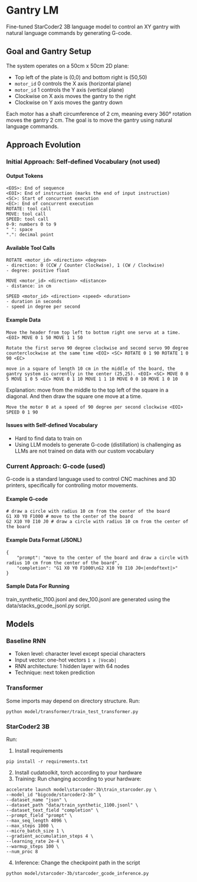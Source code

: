 # Gantry LM

Fine-tuned StarCoder2 3B language model to control an XY gantry with natural language commands by generating G-code.

## Goal and Gantry Setup

The system operates on a 50cm x 50cm 2D plane:
- Top left of the plate is (0,0) and bottom right is (50,50)
- `motor_id` 0 controls the X axis (horizontal plane)
- `motor_id` 1 controls the Y axis (vertical plane)
- Clockwise on X axis moves the gantry to the right
- Clockwise on Y axis moves the gantry down

Each motor has a shaft circumference of 2 cm, meaning every 360° rotation moves the gantry 2 cm. The goal is to move the gantry using natural language commands.

## Approach Evolution

### Initial Approach: Self-defined Vocabulary (not used)

#### Output Tokens
```
<EOS>: End of sequence
<EOI>: End of instruction (marks the end of input instruction)
<SC>: Start of concurrent execution
<EC>: End of concurrent execution
ROTATE: tool call
MOVE: tool call
SPEED: tool call
0-9: numbers 0 to 9
" ": space
".": decimal point
```

#### Available Tool Calls
```
ROTATE <motor_id> <direction> <degree> 
- direction: 0 (CCW / Counter Clockwise), 1 (CW / Clockwise)
- degree: positive float

MOVE <motor_id> <direction> <distance>
- distance: in cm

SPEED <motor_id> <direction> <speed> <duration>
- duration in seconds
- speed in degree per second
```

#### Example Data
```
Move the header from top left to bottom right one servo at a time. <EOI> MOVE 0 1 50 MOVE 1 1 50
```

```
Rotate the first servo 90 degree clockwise and second servo 90 degree counterclockwise at the same time <EOI> <SC> ROTATE 0 1 90 ROTATE 1 0 90 <EC>
```

```
move in a square of length 10 cm in the middle of the board, the gantry system is currently in the center (25,25). <EOI> <SC> MOVE 0 0 5 MOVE 1 0 5 <EC> MOVE 0 1 10 MOVE 1 1 10 MOVE 0 0 10 MOVE 1 0 10
```
Explanation: move from the middle to the top left of the square in a diagonal. And then draw the square one move at a time.

```
Move the motor 0 at a speed of 90 degree per second clockwise <EOI> SPEED 0 1 90
```

#### Issues with Self-defined Vocabulary
- Hard to find data to train on
- Using LLM models to generate G-code (distillation) is challenging as LLMs are not trained on data with our custom vocabulary

### Current Approach: G-code (used)

G-code is a standard language used to control CNC machines and 3D printers, specifically for controlling motor movements.

#### Example G-code
```
# draw a circle with radius 10 cm from the center of the board
G1 X0 Y0 F1000 # move to the center of the board
G2 X10 Y0 I10 J0 # draw a circle with radius 10 cm from the center of the board
```

#### Example Data Format (JSONL)
```
{
    "prompt": "move to the center of the board and draw a circle with radius 10 cm from the center of the board",
    "completion": "G1 X0 Y0 F1000\nG2 X10 Y0 I10 J0<|endoftext|>"
}
```

#### Sample Data For Running
train_synthetic_1100.jsonl and dev_100.jsonl are generated using the data/stacks_gcode_jsonl.py script.

## Models

### Baseline RNN
- Token level: character level except special characters
- Input vector: one-hot vectors `1 x |Vocab|`
- RNN architecture: 1 hidden layer with 64 nodes
- Technique: next token prediction

### Transformer

Some imports may depend on directory structure.
Run:
```
python model/transformer/train_test_transformer.py
```

### StarCoder2 3B

Run:
1. Install requirements
```
pip install -r requirements.txt
```
2. Install cudatoolkit, torch according to your hardware
3. Training: Run changing according to your hardware:
```
accelerate launch model\starcoder-3b\train_starcoder.py \
--model_id "bigcode/starcoder2-3b" \
--dataset_name "json" \
--dataset_path "data/train_synthetic_1100.jsonl" \
--dataset_text_field "completion" \
--prompt_field "prompt" \
--max_seq_length 4096 \
--max_steps 1000 \
--micro_batch_size 1 \
--gradient_accumulation_steps 4 \
--learning_rate 2e-4 \
--warmup_steps 100 \
--num_proc 8

```
4. Inference:
Change the checkpoint path in the script
```
python model/starcoder-3b/starcoder_gcode_inference.py
```
